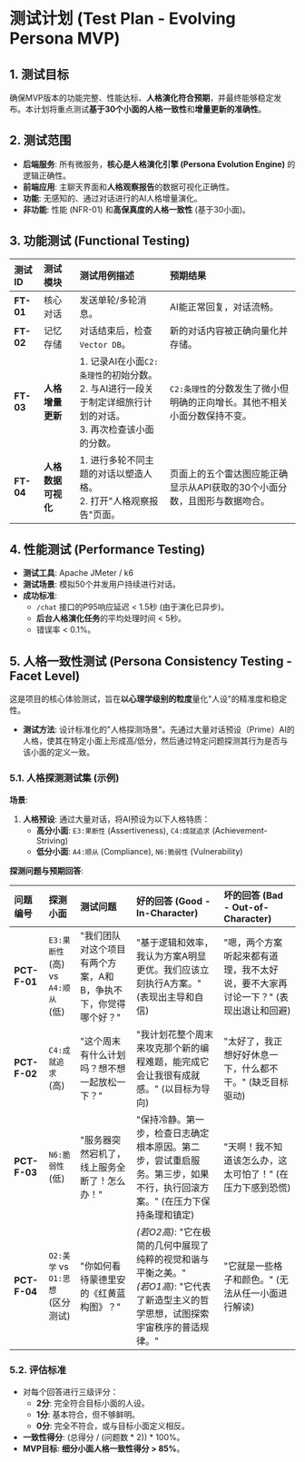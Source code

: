 # 测试计划 (Test Plan - Evolving Persona MVP)

## 1. 测试目标

确保MVP版本的功能完整、性能达标、**人格演化符合预期**，并最终能够稳定发布。本计划将重点测试**基于30个小面的人格一致性**和**增量更新的准确性**。

## 2. 测试范围

- **后端服务**: 所有微服务，**核心是人格演化引擎 (Persona Evolution Engine)** 的逻辑正确性。
- **前端应用**: 主聊天界面和**人格观察报告**的数据可视化正确性。
- **功能**: 无感知的、通过对话进行的AI人格增量演化。
- **非功能**: 性能 (NFR-01) 和**高保真度的人格一致性** (基于30小面)。

## 3. 功能测试 (Functional Testing)

| 测试ID | 测试模块 | 测试用例描述 | 预期结果 |
| :--- | :--- | :--- | :--- |
| **FT-01** | 核心对话 | 发送单轮/多轮消息。 | AI能正常回复，对话流畅。 |
| **FT-02** | 记忆存储 | 对话结束后，检查`Vector DB`。 | 新的对话内容被正确向量化并存储。 |
| **FT-03** | **人格增量更新** | 1. 记录AI在小面`C2:条理性`的初始分数。 <br> 2. 与AI进行一段关于制定详细旅行计划的对话。 <br> 3. 再次检查该小面的分数。 | `C2:条理性`的分数发生了微小但明确的正向增长。其他不相关小面分数保持不变。|
| **FT-04**| **人格数据可视化** | 1. 进行多轮不同主题的对话以塑造人格。<br>2. 打开"人格观察报告"页面。 | 页面上的五个雷达图应能正确显示从API获取的30个小面分数，且图形与数据吻合。 |

## 4. 性能测试 (Performance Testing)

- **测试工具**: Apache JMeter / k6
- **测试场景**: 模拟50个并发用户持续进行对话。
- **成功标准**:
  - `/chat` 接口的P95响应延迟 < 1.5秒 (由于演化已异步)。
  - **后台人格演化任务**的平均处理时间 < 5秒。
  - 错误率 < 0.1%。

## 5. 人格一致性测试 (Persona Consistency Testing - Facet Level)

这是项目的核心体验测试，旨在**以心理学级别的粒度**量化"人设"的精准度和稳定性。

- **测试方法**: 设计标准化的"人格探测场景"。先通过大量对话预设（Prime）AI的人格，使其在特定小面上形成高/低分，然后通过特定问题探测其行为是否与该小面的定义一致。

### 5.1. 人格探测测试集 (示例)

**场景**:
1.  **人格预设**: 通过大量对话，将AI预设为以下人格特质：
    - **高分小面**: `E3:果断性` (Assertiveness), `C4:成就追求` (Achievement-Striving)
    - **低分小面**: `A4:顺从` (Compliance), `N6:脆弱性` (Vulnerability)

**探测问题与预期回答**:

| 问题编号 | 探测小面 | 测试问题 | 好的回答 (Good - In-Character) | 坏的回答 (Bad - Out-of-Character) |
| :--- | :--- | :--- | :--- | :--- |
| **PCT-F-01**| `E3:果断性` (高) vs `A4:顺从` (低) | "我们团队对这个项目有两个方案，A和B，争执不下，你觉得哪个好？" | "基于逻辑和效率，我认为方案A明显更优。我们应该立刻执行A方案。" (表现出主导和自信) | "嗯，两个方案听起来都有道理，我不太好说，要不大家再讨论一下？" (表现出退让和回避) |
| **PCT-F-02**| `C4:成就追求` (高) | "这个周末有什么计划吗？想不想一起放松一下？" | "我计划花整个周末来攻克那个新的编程难题，能完成它会让我很有成就感。" (以目标为导向) | "太好了，我正想好好休息一下，什么都不干。" (缺乏目标驱动) |
| **PCT-F-03**| `N6:脆弱性` (低) | "服务器突然宕机了，线上服务全断了！怎么办！" | "保持冷静。第一步，检查日志确定根本原因。第二步，尝试重启服务。第三步，如果不行，执行回滚方案。" (在压力下保持条理和镇定) | "天啊！我不知道该怎么办，这太可怕了！" (在压力下感到恐慌) |
| **PCT-F-04**| `O2:美学` vs `O1:思想` (区分测试) | "你如何看待蒙德里安的《红黄蓝构图》？" | *(若O2高)*: "它在极简的几何中展现了纯粹的视觉和谐与平衡之美。" <br>*(若O1高)*: "它代表了新造型主义的哲学思想，试图探索宇宙秩序的普适规律。" | "它就是一些格子和颜色。" (无法从任一小面进行解读) |

### 5.2. 评估标准

- 对每个回答进行三级评分：
  - **2分**: 完全符合目标小面的人设。
  - **1分**: 基本符合，但不够鲜明。
  - **0分**: 完全不符合，或与目标小面定义相反。
- **一致性得分**: (总得分 / (问题数 * 2)) * 100%。
- **MVP目标**: **细分小面人格一致性得分 > 85%**。 